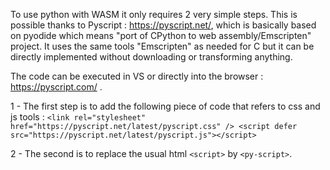 To use python with WASM it only requires 2 very simple steps.
This is possible thanks to Pyscript : https://pyscript.net/, which is basically based on pyodide which means "port of CPython to web assembly/Emscripten" project.
It uses the same tools "Emscripten" as needed for C but it can be directly implemented without downloading or transforming anything.

The code can be executed in VS or directly into the browser : https://pyscript.com/ .

1 - The first step is to add the following piece of code that refers to css and js tools : 
    `<link rel="stylesheet" href="https://pyscript.net/latest/pyscript.css" />
    <script defer src="https://pyscript.net/latest/pyscript.js"></script>`

2 - The second is to replace the usual html `<script>` by `<py-script>`.
